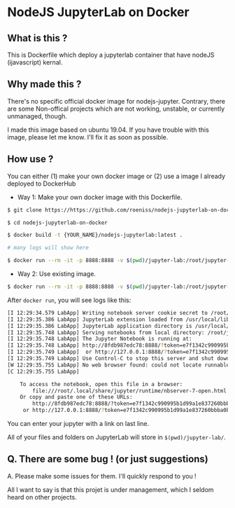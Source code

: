 # NodeJS JupyterLab on Docker

## What is this ?

This is Dockerfile which deploy a jupyterlab container that have nodeJS (ijavascript) kernal.

## Why made this ?

There's no specific official docker image for nodejs-jupyter. Contrary, there are some Non-offical projects which are not working, unstable, or currently unmanaged, though.

I made this image based on ubuntu 19.04. If you have trouble with this image, please let me know. I'll fix it as soon as possible.

## How use ?

You can either (1) make your own docker image or (2) use a image I already deployed to DockerHub

- Way 1: Make your own docker image with this Dockerfile.

```sh
$ git clone https://https://github.com/roeniss/nodejs-jupyterlab-on-docker

$ cd nodejs-jupyterlab-on-docker

$ docker build -t {YOUR_NAME}/nodejs-jupyterlab:latest .

# many logs will show here

$ docker run --rm -it -p 8888:8888 -v $(pwd)/jupyter-lab:/root/jupyter-lab {YOUR_NAME}/nodejs-jupyterlab:latest
```

- Way 2: Use existing image.

```sh
$ docker run --rm -it -p 8888:8888 -v $(pwd)/jupyter-lab:/root/jupyter-lab roeniss/nodejs-jupyterlab:latest
```

After `docker run`, you will see logs like this:

```sh
[I 12:29:34.579 LabApp] Writing notebook server cookie secret to /root/.local/share/jupyter/runtime/notebook_cookie_secret
[I 12:29:35.386 LabApp] JupyterLab extension loaded from /usr/local/lib/python3.7/dist-packages/jupyterlab
[I 12:29:35.386 LabApp] JupyterLab application directory is /usr/local/share/jupyter/lab
[I 12:29:35.748 LabApp] Serving notebooks from local directory: /root/jupyter-lab
[I 12:29:35.748 LabApp] The Jupyter Notebook is running at:
[I 12:29:35.748 LabApp] http://8fdb987edc78:8888/?token=e7f1342c990995b1d99a1e837260bbba0b35913a40140e43
[I 12:29:35.749 LabApp]  or http://127.0.0.1:8888/?token=e7f1342c990995b1d99a1e837260bbba0b35913a40140e43
[I 12:29:35.749 LabApp] Use Control-C to stop this server and shut down all kernels (twice to skip confirmation).
[W 12:29:35.755 LabApp] No web browser found: could not locate runnable browser.
[C 12:29:35.755 LabApp]

    To access the notebook, open this file in a browser:
        file:///root/.local/share/jupyter/runtime/nbserver-7-open.html
    Or copy and paste one of these URLs:
        http://8fdb987edc78:8888/?token=e7f1342c990995b1d99a1e837260bbba0b35913a40140e43
     or http://127.0.0.1:8888/?token=e7f1342c990995b1d99a1e837260bbba0b35913a40140e43
```

You can enter your jupyter with a link on last line.

All of your files and folders on JupyterLab will store in `$(pwd)/jupyter-lab/`.

## Q. There are some bug ! (or just suggestions)

A. Please make some issues for them. I'll quickly respond to you !

All I want to say is that this projet is under management, which I seldom heard on other projects.

